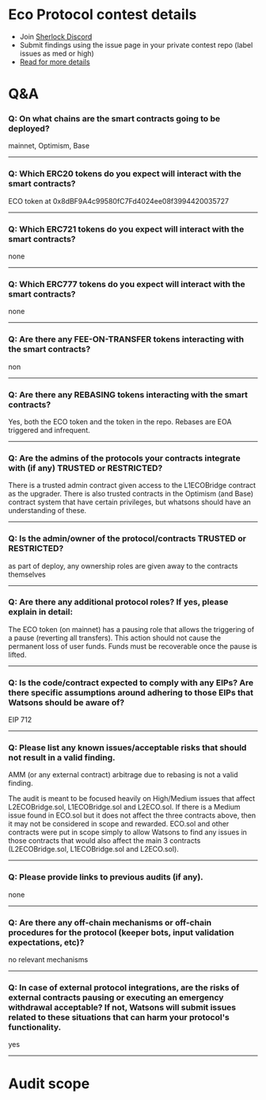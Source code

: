
# Eco Protocol contest details

- Join [Sherlock Discord](https://discord.gg/MABEWyASkp)
- Submit findings using the issue page in your private contest repo (label issues as med or high)
- [Read for more details](https://docs.sherlock.xyz/audits/watsons)

# Q&A

### Q: On what chains are the smart contracts going to be deployed?
mainnet, Optimism, Base
___

### Q: Which ERC20 tokens do you expect will interact with the smart contracts? 
ECO token at 0x8dBF9A4c99580fC7Fd4024ee08f3994420035727
___

### Q: Which ERC721 tokens do you expect will interact with the smart contracts? 
none
___

### Q: Which ERC777 tokens do you expect will interact with the smart contracts? 
none
___

### Q: Are there any FEE-ON-TRANSFER tokens interacting with the smart contracts?

non
___

### Q: Are there any REBASING tokens interacting with the smart contracts?

Yes, both the ECO token and the token in the repo. Rebases are EOA triggered and infrequent.
___

### Q: Are the admins of the protocols your contracts integrate with (if any) TRUSTED or RESTRICTED?
There is a trusted admin contract given access to the L1ECOBridge contract as the upgrader. There is also trusted contracts in the Optimism (and Base) contract system that have certain privileges, but whatsons should have an understanding of these.
___

### Q: Is the admin/owner of the protocol/contracts TRUSTED or RESTRICTED?
as part of deploy, any ownership roles are given away to the contracts themselves
___

### Q: Are there any additional protocol roles? If yes, please explain in detail:
The ECO token (on mainnet) has a pausing role that allows the triggering of a pause (reverting all transfers). This action should not cause the permanent loss of user funds. Funds must be recoverable once the pause is lifted.
___

### Q: Is the code/contract expected to comply with any EIPs? Are there specific assumptions around adhering to those EIPs that Watsons should be aware of?
EIP 712
___

### Q: Please list any known issues/acceptable risks that should not result in a valid finding.
AMM (or any external contract) arbitrage due to rebasing is not a valid finding.

The audit is meant to be focused heavily on High/Medium issues that affect L2ECOBridge.sol, L1ECOBridge.sol and L2ECO.sol. If there is a Medium issue found in ECO.sol but it does not affect the three contracts above, then it may not be considered in scope and rewarded. ECO.sol and other contracts were put in scope simply to allow Watsons to find any issues in those contracts that would also affect the main 3 contracts (L2ECOBridge.sol, L1ECOBridge.sol and L2ECO.sol).
___

### Q: Please provide links to previous audits (if any).
none
___

### Q: Are there any off-chain mechanisms or off-chain procedures for the protocol (keeper bots, input validation expectations, etc)?
no relevant mechanisms
___

### Q: In case of external protocol integrations, are the risks of external contracts pausing or executing an emergency withdrawal acceptable? If not, Watsons will submit issues related to these situations that can harm your protocol's functionality.
yes
___



# Audit scope
